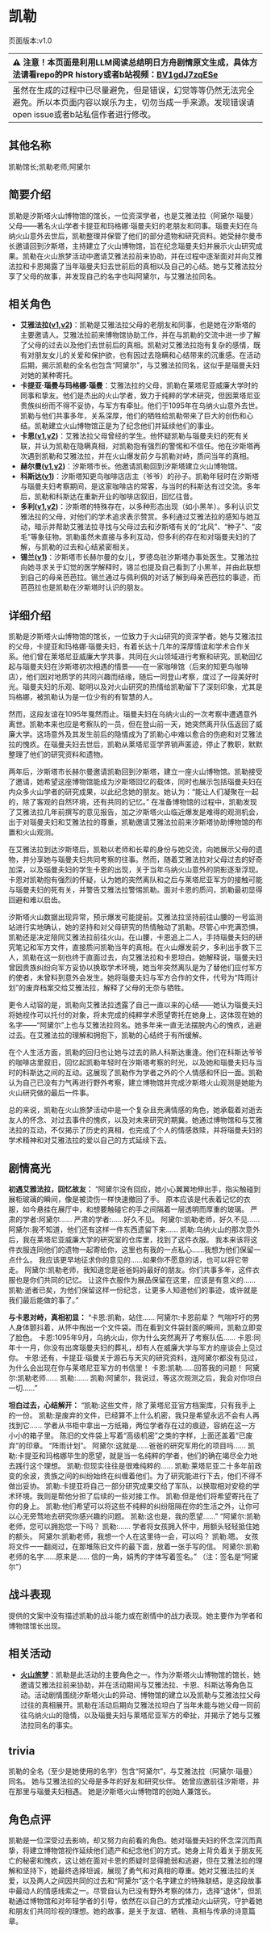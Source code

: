 # 凯勒
页面版本:v1.0
 

| :warning: 注意！本页面是利用LLM阅读总结明日方舟剧情原文生成，具体方法请看repo的PR history或者b站视频：[BV1gdJ7zqESe](https://www.bilibili.com/video/BV1gdJ7zqESe/)         |
|:----------------------------|
| 虽然在生成的过程中已尽量避免，但是错误，幻觉等等仍然无法完全避免。所以本页面内容以娱乐为主，切勿当成一手来源。发现错误请open issue或者b站私信作者进行修改。|



## 其他名称
凯勒馆长;凯勒老师;阿黛尔
## 简要介绍
凯勒是汐斯塔火山博物馆的馆长，一位资深学者，也是艾雅法拉（阿黛尔·瑙曼）父母——著名火山学者卡提亚和玛格娜·瑙曼夫妇的老朋友和同事。瑙曼夫妇在乌纳火山意外去世后，凯勒整理并保管了他们的部分遗物和研究资料。她受赫尔曼市长邀请回到汐斯塔，主持建立了火山博物馆，旨在纪念瑙曼夫妇并展示火山研究成果。凯勒在火山旅梦活动中邀请艾雅法拉前来协助，并在过程中逐渐面对并向艾雅法拉和卡恩揭露了当年瑙曼夫妇去世前后的真相以及自己的心结。她与艾雅法拉分享了父母的故事，并发现自己的名字也叫阿黛尔，与艾雅法拉同名。
## 相关角色
-   **艾雅法拉([v1](char_180_amgoat.md),[v2](../char_v3/char_180_amgoat.md))**：凯勒是艾雅法拉父母的老朋友和同事，也是她在汐斯塔的主要邀请人。艾雅法拉前来博物馆协助工作，并在与凯勒的交流中进一步了解了父母的过去以及他们去世前后的真相。凯勒对艾雅法拉抱有复杂的感情，既有对朋友女儿的关爱和保护欲，也有因过去隐瞒和心结带来的沉重感。在活动后期，揭示凯勒的全名也包含“阿黛尔”，与艾雅法拉同名，这似乎是瑙曼夫妇对她的某种寄托。
-   **卡提亚·瑙曼与玛格娜·瑙曼**：艾雅法拉的父母，凯勒在莱塔尼亚威廉大学时的同事和挚友。他们是杰出的火山学者，致力于纯粹的学术研究，但因莱塔尼亚贵族纠纷而不得不妥协，与军方有牵扯。他们于1095年在乌纳火山意外去世。凯勒与他们共事多年，关系深厚，他们的牺牲给凯勒带来了巨大的创伤和心结。凯勒建立火山博物馆正是为了纪念他们并延续他们的事业。
-   **卡恩([v1](extended_char_ka_en.md),[v2](../char_v3/extended_char_ka_en.md))**：艾雅法拉父母曾经的学生。他怀疑凯勒与瑙曼夫妇的死有关联，并认为凯勒在隐瞒真相，对凯勒抱有强烈的警惕和不信任。他在汐斯塔再次遇到凯勒和艾雅法拉，并在火山爆发前夕与凯勒对峙，质问当年的真相。
-   **赫尔曼([v1](extended_char_he_er_man.md),[v2](../char_v3/extended_char_he_er_man.md))**：汐斯塔市长。他邀请凯勒回到汐斯塔建立火山博物馆。
-   **科斯达([v1](extended_char_ke_si_da.md))**：汐斯塔知更鸟咖啡店店主（爷爷）的孙子。凯勒年轻时在汐斯塔与瑙曼夫妇考察期间，是这家咖啡店的常客，与当时的科斯达有过交流。多年后，凯勒和科斯达在重新开业的咖啡店叙旧，回忆往昔。
-   **多利([v1](extended_char_duo_li.md),[v2](../char_v3/extended_char_duo_li.md))**：汐斯塔的特殊存在，以多种形态出现（如小黑羊）。多利认识艾雅法拉的父母，对他们的学术追求表示赞赏。多利通过艾雅法拉的感知与她互动，暗示并帮助艾雅法拉寻找与父母过去和汐斯塔有关的“北风”、“种子”、“皮毛”等象征物。凯勒虽然未直接与多利互动，但多利的存在和对瑙曼夫妇的了解，与凯勒的过去和心结紧密相关。
-   **锡兰([v1](char_348_ceylon.md))**：汐斯塔市长赫尔曼的女儿，罗德岛驻汐斯塔办事处医生。艾雅法拉向她寻求关于幻觉的医学解释时，锡兰也提及自己看到了小黑羊，并由此联想到自己的母亲芭芭拉。锡兰通过与佩利佩的对话了解到母亲芭芭拉的事迹，而芭芭拉也是凯勒在汐斯塔时认识的朋友。
## 详细介绍
凯勒是汐斯塔火山博物馆的馆长，一位致力于火山研究的资深学者。她与艾雅法拉的父母，卡提亚和玛格娜·瑙曼夫妇，有着长达十几年的深厚情谊和学术合作关系。他们曾在莱塔尼亚威廉大学共事，共同在火山领域进行考察和研究。凯勒回忆起与瑙曼夫妇在汐斯塔初次相遇的情景——在一家咖啡馆（后来的知更鸟咖啡店），他们因对地质学的共同兴趣而结缘，随后一同登山考察，度过了一段美好时光。瑙曼夫妇的乐观、聪明以及对火山研究的热情给凯勒留下了深刻印象，尤其是玛格娜，被凯勒认为是一位少有的有智慧的人。

然而，这段友谊在1095年戛然而止。瑙曼夫妇在乌纳火山的一次考察中遭遇意外离世。凯勒本来也应是考察队的一员，但在登山前一天，她突然离开队伍返回了威廉大学。这场意外及其发生前后的隐情成为了凯勒心中难以愈合的伤疤和对艾雅法拉的愧疚。在瑙曼夫妇去世后，凯勒从莱塔尼亚学界销声匿迹，停止了教职，默默整理了他们的研究资料和遗物。

两年后，汐斯塔市长赫尔曼邀请凯勒回到汐斯塔，建立一座火山博物馆。凯勒接受了邀请，她希望这座博物馆能成为汐斯塔回忆的载体，同时也展示包括瑙曼夫妇在内众多火山学者的研究成果，以此纪念她的朋友。她认为：“能让人们凝聚在一起的，除了客观的自然环境，还有共同的记忆。” 在准备博物馆的过程中，凯勒发现了艾雅法拉几年前撰写的意见报告，加之汐斯塔火山临近爆发是难得的观测机会，出于对瑙曼夫妇和艾雅法拉的尊重，凯勒邀请艾雅法拉前来汐斯塔协助博物馆的布置和火山观测。

在艾雅法拉到达汐斯塔后，凯勒以老师和长辈的身份与她交流，向她展示父母的遗物，并分享她与瑙曼夫妇共同考察的往事。然而，随着艾雅法拉对父母过去的好奇加深，以及瑙曼夫妇的学生卡恩的出现，关于当年乌纳火山意外的阴影逐渐浮现。卡恩对凯勒抱有强烈的怀疑，认为她的突然离队和之后与莱塔尼亚军方的接触可能与瑙曼夫妇的死有关，并警告艾雅法拉警惕凯勒。面对卡恩的质问，凯勒最初显得回避和难以启齿。

汐斯塔火山数据出现异常，预示爆发可能提前。艾雅法拉坚持前往山腰的一号监测站进行实地确认，她的坚持和对父母研究的热情触动了凯勒。尽管心中充满恐惧，凯勒还是决定陪同艾雅法拉前往火山。在山腰，卡恩追上二人，手持瑙曼夫妇的研究笔记和军方文件，直接质问凯勒当年的真相。在火山爆发前夕，多利出手救下三人，凯勒在这一刻也终于直面过去，向艾雅法拉和卡恩坦白。她解释说，瑙曼夫妇曾因贵族纠纷向军方妥协以换取学术环境，她当年突然离队是为了替他们应付军方的使者，未曾料到意外会发生。她将瑙曼夫妇与军方合作的文件，代号为“阵雨计划”的废弃档案交给艾雅法拉，解释了父母的无奈与牺牲。

更令人动容的是，凯勒向艾雅法拉透露了自己一直以来的心结——她认为瑙曼夫妇将她视作可以托付的对象，将未完成的纯粹学术愿望寄托在她身上，这体现在她的名字——“阿黛尔”上也与艾雅法拉同名。她多年来一直无法摆脱内心的愧疚，逃避过去。在艾雅法拉的理解和拥抱下，凯勒的心结终于有所缓解。

在个人生活方面，凯勒的回归也让她与过去的熟人科斯达重逢。他们在科斯达爷爷的咖啡店里叙旧，回忆起凯勒年轻时在汐斯塔考察的时光，以及她和瑙曼夫妇与当时的科斯达之间的互动。这展现了凯勒作为学者之外的个人情感和怀旧一面。凯勒认为自己已没有力气再进行野外考察，建立博物馆并完成汐斯塔火山观测是她能为火山研究做的最后一件事。

总的来说，凯勒在火山旅梦活动中是一个复杂且充满情感的角色，她承载着对逝去友人的怀念、对过去事件的愧疚，以及对未来研究的期冀。她通过博物馆和与艾雅法拉的互动，不仅揭示了历史的真相，也完成了个人的情感救赎，并将瑙曼夫妇的学术精神和对艾雅法拉的爱以自己的方式延续下去。
## 剧情高光
**初遇艾雅法拉，回忆故友：**
“阿黛尔没有回应，她小心翼翼地伸出手，指尖触碰到展柜玻璃的瞬间，像是被烫伤一样快速撤回了手。
原本应该是代表着记忆的衣服，如今悬挂在展厅中，和想要触碰它的手之间隔着一层透明而厚重的玻璃。
严肃的学者:阿黛尔......
严肃的学者:......好久不见。
阿黛尔:凯勒老师，好久不见......
阿黛尔:我不知道，他们还有这样一件东西遗留下来......
凯勒:乌纳火山的那次意外后，我在莱塔尼亚威廉大学的研究室的仓库里，找到了这件衣服。
我本来该将这件衣服连同他们的遗物一起寄给你，这里也有我的一点私心......我想为他们保留一点什么。
我应该更早地征求你的意见的......如果你不愿意的话，也可以将它带走。
阿黛尔:凯勒老师，我知道您是爸爸妈妈最好的朋友。你们共事多年，这件衣服也是你们共同的记忆。
让这件衣服作为展品保留在这里，应该是有意义的......
凯勒:逝者已矣，为他们保留这样一份纪念，让更多人知道他们的事迹，或许就是我们最后能做的事了。”

**与卡恩对峙，真相初显：**
“卡恩:凯勒，站住......
阿黛尔:卡恩前辈？
气喘吁吁的男人身体颤抖着，从怀中掏出一个文件袋。而在看到文件袋封面的瞬间，凯勒立即变了脸色。
卡恩:1095年9月，乌纳火山，你为什么突然离开了考察队伍......
卡恩:同年十一月，你没有出席瑙曼夫妇的葬礼，却有人在威廉大学与军方的座谈会上见过你。
卡恩:还有，卡提亚·瑙曼关于源石与天灾的研究资料，连阿黛尔都没有见过，为什么会出现在你与莱塔尼亚军方的书信里！
卡恩:凯勒......回答我的问题！
阿黛尔:凯勒老师......
凯勒:......
凯勒:阿黛尔，我说过，等这次观测之后，我会对你坦白一切......”

**坦白过去，心结解开：**
“凯勒:这些文件，除了莱塔尼亚官方档案库，只有我手上的一份。
凯勒:是废弃的文件，已经算不上什么机密，我只是希望永远不会有人再找到它......
学者从书柜中拿出一方纸箱，两位学者存在过的痕迹，容纳在这一方小小的箱子里。
陈旧的文件袋上写着“高级机密”之类的字样，上面还盖着“已废弃”的印章。
“阵雨计划”。
阿黛尔:这就是......爸爸的研究军用化的项目吗......
凯勒:卡提亚和玛格娜毕生的愿望，就是当一名纯粹的学者，他们的确在竭尽全力地去践行这个理想。
凯勒:但现实往往是很难纯粹的......
凯勒:莱塔尼亚二十多年前政变的余波，贵族之间的纠纷始终在纠缠着他们。为了研究能进行下去，他们不得不做出妥协。
凯勒:卡提亚将自己一部分研究成果交给了军队，以换取相对安稳的学术环境。我则是帮他分担了后续的一些对接工作。
凯勒:但是他们将希望寄托在了你的身上。
凯勒:他们希望可以将这些不纯粹的纠纷阻隔在你的生活之外，让你可以心无旁骛地去研究你感兴趣的问题。
凯勒:这也是，我的愿望......”
“阿黛尔:凯勒老师，您可以拥抱您一下吗？
凯勒:......
学者将女孩拥入怀中，用额头轻轻抵住她的额头。
阿黛尔:凯勒老师，我想一个人在这里待一会，可以吗？
凯勒:嗯。
女孩将文件一一翻阅过，在那堆陈旧文件的最下面，放着一张手写的信。
阿黛尔:凯勒老师的名字......原来是......
信的一角，娟秀的字体写着签名。”
（注：签名是“阿黛尔”）
## 战斗表现
提供的文案中没有描述凯勒的战斗能力或在剧情中的战力表现。她主要作为学者和博物馆馆长出现。
## 相关活动
-   **[火山旅梦](../stories/act27side.md)**：凯勒是此活动的主要角色之一。作为汐斯塔火山博物馆的馆长，她邀请艾雅法拉前来协助，并在活动期间与艾雅法拉、卡恩、科斯达等角色互动。活动剧情围绕汐斯塔火山的异动、博物馆的建立以及凯勒与艾雅法拉父母过往的真相展开。凯勒在活动后期向艾雅法拉坦白了当年未能与她父母一同前往乌纳火山的隐情，以及瑙曼夫妇与莱塔尼亚军方的牵扯，并揭示了她与艾雅法拉同名的事实。
## trivia
凯勒的全名（至少是她使用的名字）包含“阿黛尔”，与艾雅法拉（阿黛尔·瑙曼）同名。
她与艾雅法拉的父母是多年的好友和研究伙伴。
她曾应邀前往汐斯塔，并在那里与瑙曼夫妇相遇。
她是汐斯塔火山博物馆的创始人兼馆长。
## 角色点评
凯勒是一位深受过去影响，却又努力向前看的角色。她对瑙曼夫妇的怀念深沉而真挚，将建立博物馆视作延续他们遗产和纪念他们的方式。她身上背负着关于朋友死亡的秘密和愧疚，这让她在面对卡恩的质疑时显得脆弱和逃避，但在艾雅法拉的理解和坚持下，她最终选择坦诚，展现了勇气和对真相的尊重。她对艾雅法拉的关爱，以及两人之间因共同的过去和“阿黛尔”这个名字建立的特殊联结，是这段故事中最动人的情感线索之一。尽管自认为已没有野外考察的体力，选择“退休”，但凯勒通过博物馆和对年轻学者的引导，依然在以自己的方式推动火山研究，守护着她和朋友们共同珍视的理想。她的故事，是关于友谊、牺牲、真相与传承的诗意篇章。
